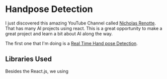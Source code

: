 # Handpose Detection

I just discovered this amazing YouTube Channel called [Nicholas Renotte](https://www.youtube.com/c/NicholasRenotte). That has many AI projects using react. This is a great opportunity to make a great project and learn a bit about AI along the way.&#x20;

The first one that I'm doing is a [Real Time Hand pose Detection](real-time-handpose-detection.md).



## Libraries Used

Besides the React.js, we using&#x20;

